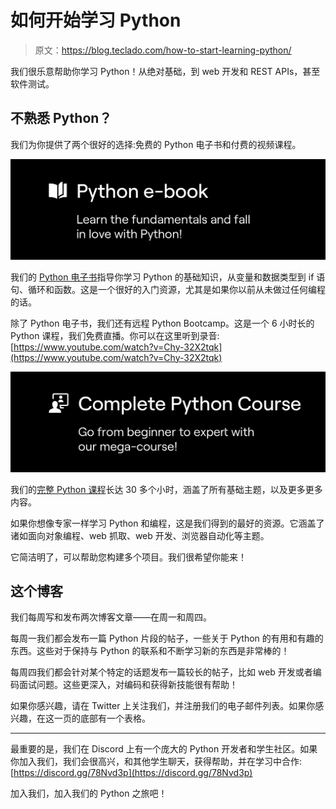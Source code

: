 # 如何开始学习 Python

> 原文：<https://blog.teclado.com/how-to-start-learning-python/>

我们很乐意帮助你学习 Python！从绝对基础，到 web 开发和 REST APIs，甚至软件测试。

## 不熟悉 Python？

我们为你提供了两个很好的选择:免费的 Python 电子书和付费的视频课程。

![](img/b9c8f510f8a7779b23cad3c4c84205a3.png)

我们的 [Python 电子书](https://python.tecladocode.com/)指导你学习 Python 的基础知识，从变量和数据类型到 if 语句、循环和函数。这是一个很好的入门资源，尤其是如果你以前从未做过任何编程的话。

除了 Python 电子书，我们还有远程 Python Bootcamp。这是一个 6 小时长的 Python 课程，我们免费直播。你可以在这里听到录音:[https://www.youtube.com/watch?v=Chy-32X2tqk](https://www.youtube.com/watch?v=Chy-32X2tqk)

![](img/166844fec30d445bad00811819613113.png)

我们的[完整 Python 课程](https://www.udemy.com/the-complete-python-course/?couponCode=BLOGGER)长达 30 多个小时，涵盖了所有基础主题，以及更多更多内容。

如果你想像专家一样学习 Python 和编程，这是我们得到的最好的资源。它涵盖了诸如面向对象编程、web 抓取、web 开发、浏览器自动化等主题。

它简洁明了，可以帮助您构建多个项目。我们很希望你能来！

## 这个博客

我们每周写和发布两次博客文章——在周一和周四。

每周一我们都会发布一篇 Python 片段的帖子，一些关于 Python 的有用和有趣的东西。这些对于保持与 Python 的联系和不断学习新的东西是非常棒的！

每周四我们都会针对某个特定的话题发布一篇较长的帖子，比如 web 开发或者编码面试问题。这些更深入，对编码和获得新技能很有帮助！

如果你感兴趣，请在 Twitter 上关注我们，并注册我们的电子邮件列表。如果你感兴趣，在这一页的底部有一个表格。

* * *

最重要的是，我们在 Discord 上有一个庞大的 Python 开发者和学生社区。如果你加入我们，我们会很高兴，和其他学生聊天，获得帮助，并在学习中合作:[https://discord.gg/78Nvd3p](https://discord.gg/78Nvd3p)

加入我们，加入我们的 Python 之旅吧！